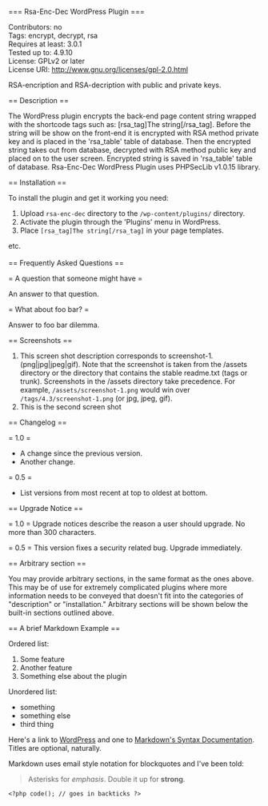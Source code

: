=== Rsa-Enc-Dec WordPress Plugin ===

Contributors: no<br>
Tags: encrypt, decrypt, rsa<br>
Requires at least: 3.0.1<br>
Tested up to: 4.9.10<br>
License: GPLv2 or later<br>
License URI: http://www.gnu.org/licenses/gpl-2.0.html<br>

RSA-encription and RSA-decription with public and private keys.


== Description ==

The WordPress plugin encrypts the back-end page content string wrapped with the shortcode tags such as: [rsa_tag]The string[/rsa_tag]. Before the string will be show on the front-end it is encrypted with RSA method private key and is placed in the '<dbprefix>rsa_table' table of database. Then the encrypted string takes out from database, decrypted with RSA method public key and placed on to the user screen. Encrypted string is saved in '<dbprefix>rsa_table' table of database. Rsa-Enc-Dec WordPress Plugin uses PHPSecLib v1.0.15 library.


== Installation ==

To install the plugin and get it working you need:

1. Upload `rsa-enc-dec` directory to the `/wp-content/plugins/` directory.
2. Activate the plugin through the 'Plugins' menu in WordPress.
3. Place `[rsa_tag]The string[/rsa_tag]` in your page templates.

etc.<br><br>
== Frequently Asked Questions ==

= A question that someone might have =

An answer to that question.

= What about foo bar? =

Answer to foo bar dilemma.

== Screenshots ==

1. This screen shot description corresponds to screenshot-1.(png|jpg|jpeg|gif). Note that the screenshot is taken from
the /assets directory or the directory that contains the stable readme.txt (tags or trunk). Screenshots in the /assets
directory take precedence. For example, `/assets/screenshot-1.png` would win over `/tags/4.3/screenshot-1.png`
(or jpg, jpeg, gif).
2. This is the second screen shot

== Changelog ==

= 1.0 =
* A change since the previous version.
* Another change.

= 0.5 =
* List versions from most recent at top to oldest at bottom.

== Upgrade Notice ==

= 1.0 =
Upgrade notices describe the reason a user should upgrade.  No more than 300 characters.

= 0.5 =
This version fixes a security related bug.  Upgrade immediately.

== Arbitrary section ==

You may provide arbitrary sections, in the same format as the ones above.  This may be of use for extremely complicated
plugins where more information needs to be conveyed that doesn't fit into the categories of "description" or
"installation."  Arbitrary sections will be shown below the built-in sections outlined above.

== A brief Markdown Example ==

Ordered list:

1. Some feature
1. Another feature
1. Something else about the plugin

Unordered list:

* something
* something else
* third thing

Here's a link to [WordPress](http://wordpress.org/ "Your favorite software") and one to [Markdown's Syntax Documentation][markdown syntax].
Titles are optional, naturally.

[markdown syntax]: http://daringfireball.net/projects/markdown/syntax
            "Markdown is what the parser uses to process much of the readme file"

Markdown uses email style notation for blockquotes and I've been told:
> Asterisks for *emphasis*. Double it up  for **strong**.

`<?php code(); // goes in backticks ?>`